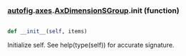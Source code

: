 ### [autofig](autofig.md).[axes](autofig.axes.md).[AxDimensionSGroup](autofig.axes.AxDimensionSGroup.md).__init__ (function)


```py

def __init__(self, items)

```



Initialize self.  See help(type(self)) for accurate signature.

